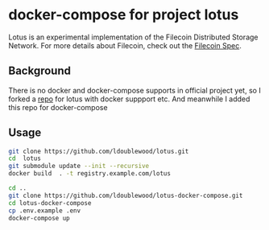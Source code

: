 # docker-compose for project lotus 

Lotus is an experimental implementation of the Filecoin Distributed Storage Network. For more details about Filecoin, check out the [Filecoin Spec](https://github.com/filecoin-project/specs).

## Background

There is no docker and docker-compose supports in official project yet, so I forked a [repo](https://github.com/ldoublewood/lotus.git) for lotus with docker suppport etc. And meanwhile I added this repo for docker-compose

## Usage


``` bash
git clone https://github.com/ldoublewood/lotus.git
cd  lotus
git submodule update --init --recursive
docker build  . -t registry.example.com/lotus

cd ..
git clone https://github.com/ldoublewood/lotus-docker-compose.git
cd lotus-docker-compose
cp .env.example .env
docker-compose up

```
